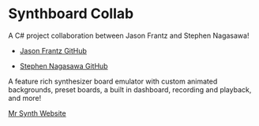 # Synthboard Collab

A C# project collaboration between Jason Frantz and Stephen Nagasawa!

- <a href="github.com/JasonF222">Jason Frantz GitHub</a>

- <a href="github.com/SNagasawa85">Stephen Nagasawa GitHub</a>

A feature rich synthesizer board emulator with custom animated backgrounds, preset boards, a built in dashboard, recording and playback, and more!

<a href="httpS://mrsynth.azurewebsites.net">Mr Synth Website</a>
